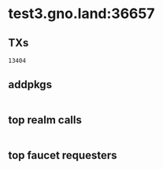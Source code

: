 # test3.gno.land:36657

## TXs
```
13404
```

## addpkgs
```
```

## top realm calls
```
```

## top faucet requesters
```
```

